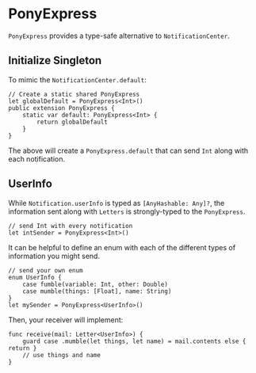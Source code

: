 # PonyExpress

`PonyExpress` provides a type-safe alternative to `NotificationCenter`.

## Initialize Singleton

To mimic the `NotificationCenter.default`:

```
// Create a static shared PonyExpress
let globalDefault = PonyExpress<Int>()
public extension PonyExpress {
    static var default: PonyExpress<Int> {
        return globalDefault
    }
}
```

The above will create a `PonyExpress.default` that can send `Int` along with each notification.

## UserInfo

While `Notification.userInfo` is typed as `[AnyHashable: Any]?`, the information sent along with 
`Letters` is strongly-typed to the `PonyExpress`.

```
// send Int with every notification
let intSender = PonyExpress<Int>()
```

It can be helpful to define an enum with each of the different types of information you might send.

```
// send your own enum
enum UserInfo {
    case fumble(variable: Int, other: Double)
    case mumble(things: [Float], name: String)
}
let mySender = PonyExpress<UserInfo>()
```

Then, your receiver will implement:

```
func receive(mail: Letter<UserInfo>) {
    guard case .mumble(let things, let name) = mail.contents else { return }
    // use things and name
}
```
